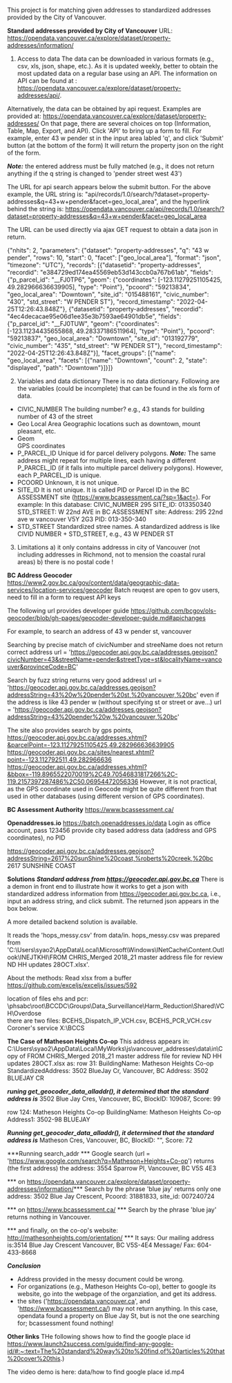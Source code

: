 This project is for matching given addresses to standardized addresses provided by the City of Vancouver.

**Standard addresses provided by City of Vancouver**
URL: https://opendata.vancouver.ca/explore/dataset/property-addresses/information/
1. Access to data
The data can be downloaded in various formats (e.g., csv, xls, json, shape, etc.). As it is updated weekly, better to obtain the most updated data on a regular base using an API. The information on API can be found at : https://opendata.vancouver.ca/explore/dataset/property-addresses/api/.

Alternatively, the data can be obtained by api request. Examples are provided at:
https://opendata.vancouver.ca/explore/dataset/property-addresses/
On that page, there are several choices on top (Information, Table, Map, Export, and API). Click 'API' to bring up a form to fill. 
For example, enter 43 w pender st in the input area labled 'q', and click 'Submit' button (at the bottom of the form)
It will return the property json on the right of the form. 

***Note:*** the entered address must be fully matched (e.g., it does not return anything if the q string is changed to 'pender street west 43')

The URL for api search appears below the submit button. For the above example, the URL string is:
"api/records/1.0/search/?dataset=property-addresses&q=43+w+pender&facet=geo_local_area", and the hyperlink behind the string is:
https://opendata.vancouver.ca/api/records/1.0/search/?dataset=property-addresses&q=43+w+pender&facet=geo_local_area

The URL can be used directly via ajax GET request to obtain a data json in return. 

{"nhits": 2, "parameters": {"dataset": "property-addresses", "q": "43 w pender", "rows": 10, "start": 0, "facet": ["geo_local_area"], "format": "json", "timezone": "UTC"}, "records": [{"datasetid": "property-addresses", "recordid": "e384729ed174ea45569eb53d143ccb0a767b61ab", "fields": {"p_parcel_id": "__FJ0TP6", "geom": {"coordinates": [-123.11279251105425, 49.282966636639905], "type": "Point"}, "pcoord": "59213834", "geo_local_area": "Downtown", "site_id": "015488161", "civic_number": "430", "std_street": "W PENDER ST"}, "record_timestamp": "2022-04-25T12:26:43.848Z"}, {"datasetid": "property-addresses", "recordid": "4ec4decacae95e06d1ee35e3b7593ae64901db5e", "fields": {"p_parcel_id": "__FJ0TUW", "geom": {"coordinates": [-123.11234435655868, 49.28337186511964], "type": "Point"}, "pcoord": "59213837", "geo_local_area": "Downtown", "site_id": "013192779", "civic_number": "435", "std_street": "W PENDER ST"}, "record_timestamp": "2022-04-25T12:26:43.848Z"}], "facet_groups": [{"name": "geo_local_area", "facets": [{"name": "Downtown", "count": 2, "state": "displayed", "path": "Downtown"}]}]}

2. Variables and data dictionary
There is no data dictionary. Following are the variables (could be incomplete) that can be found in the xls form of data.

- CIVIC_NUMBER
    The building number? e.g., 43 stands for building number of 43 of the street
- Geo Local Area
    Geographic locations such as downtown, mount pleasant, etc.
- Geom	
    GPS coordinates
- P_PARCEL_ID
    Unique id for parcel delivery polygons. 
    ***Note:*** The same address might repeat for multiple lines, each having a different P_PARCEL_ID (if it falls into multiple parcel delivery polygons). However, each P_PARCEL_ID is unique. 
- PCOORD
    Unknown, it is not unique.
- SITE_ID
    It is not unique. It is called PID or Parcel ID in the BC ASSESSMENT site (https://www.bcassessment.ca/?sp=1&act=). For example:
    In this database:
        CIVIC_NUMBER 295
        SITE_ID: 013350340 
        STD_STREET: W 22nd AVE 
    in BC ASSESSMENT site: 
        Address: 295 22nd ave w vancouver V5Y 2G3
        PID: 013-350-340
- STD_STREET
    Standardized stree names. A standardized address is like CIVID NUMBER + STD_STREET, e.g., 43 W PENDER ST

3. Limitations
    a) it only contains addresss in city of Vancouver (not including addresses in Richmond, not to mension the coastal rural areas)
    b) there is no postal code !



**BC Address Geocoder**
https://www2.gov.bc.ca/gov/content/data/geographic-data-services/location-services/geocoder
Batch reuqest are open to gov users, need to fill in a form to request API keys

The following url provides developer guide
https://github.com/bcgov/ols-geocoder/blob/gh-pages/geocoder-developer-guide.md#apichanges

For example, to search an address of 43 w pender st, vancouver

Searching by precise match of civicNumber and streeName does not return correct address
url = 'https://geocoder.api.gov.bc.ca/addresses.geojson?civicNumber=43&streetName=pender&streetType=st&localityName=vancouver&provinceCode=BC'

Search by fuzz string returns very good address!
url = 'https://geocoder.api.gov.bc.ca/addresses.geojson?addressString=43%20w%20pender%20st,%20vancouver,%20bc'
even if the address is like 43 pender w (without specifying st or street or ave...)
url = 'https://geocoder.api.gov.bc.ca/addresses.geojson?addressString=43%20pender%20w,%20vancouver,%20bc'

The site also provides search by gps points, 
https://geocoder.api.gov.bc.ca/addresses.xhtml?&parcelPoint=-123.11279251105425,49.282966636639905
https://geocoder.api.gov.bc.ca/sites/nearest.xhtml?point=-123.112792511,49.282966636
https://geocoder.api.gov.bc.ca/addresses.xhtml?&bbox=-119.8965522070019%2C49.70546831817266%2C-119.2157397287486%2C50.06954472056336
However, it is not practical, as the GPS coordinate used in Geocode might be quite different from that used in other databases (using different version of GPS coordinates).

**BC Assessment Authority**
https://www.bcassessment.ca/

**Openaddresses.io**
https://batch.openaddresses.io/data
Login as office account, pass 123456
provide city based address data (address and GPS coordinates), no PID

https://geocoder.api.gov.bc.ca/addresses.geojson?addressString=2617%20sunShine%20coast,%roberts%20creek,%20bc
2617 SUNSHINE COAST


**Solutions**
***Standard address from https://geocoder.api.gov.bc.ca***
There is a demon in front end to illustrate how it works to get a json with standardized address information from https://geocoder.api.gov.bc.ca, i.e., input an address string, and click submit. The returned json appears in the box below. 

A more detailed backend solution is available.

It reads the 'hops_messy.csv' from data/in. hops_messy.csv was prepared from 'C:\Users\syao2\AppData\Local\Microsoft\Windows\INetCache\Content.Outlook\INEJTKHI\FROM CHRIS_Merged 2018_21 master address file for review ND HH updates 28OCT.xlsx'. 


About the methods:
Read xlsx from a buffer
https://github.com/exceljs/exceljs/issues/592

location of files
ehs and pcr:
\\phsabc\root\BCCDC\Groups\Data_Surveillance\Harm_Reduction\Shared\VCH\Overdose\
    there are two files:
        BCEHS_Dispatch_IP_VCH.csv, BCEHS_PCR_VCH.csv
Coroner's service
X:\BCCS

**The Case of Matheson Heights Co-op**
This address appears in:
C:\Users\syao2\AppData\Local\MyWorks\js\vancouver_addresses\data\in\Copy of FROM CHRIS_Merged 2018_21 master address file for review ND HH updates 28OCT.xlsx
as:
row 31: 
    BuildingName: Matheson Heights Co-op
    StandardizedAddress: 3502 BlueJay Cr, Vancouver, BC
    Address: 3502 BLUEJAY CR

***runing get_geocoder_data_alladdr(), it determined that the standard address is*** 
    3502 Blue Jay Cres, Vancouver, BC, BlockID: 109087, Score: 99

row 124: Matheson Heights Co-op
    BuildingName: Matheson Heights Co-op
    Address1: 3502-98 BLUEJAY

***Running get_geocoder_data_alladdr(), it determined that the standard address is*** 
    Matheson Cres, Vancouver, BC, BlockID: "", Score: 72

***Running search_addr ***
Google search (url = 'https://www.google.com/search?q=Matheson+Heights+Co-op') returns (the first address) the address: 
3554 Sparrow Pl, Vancouver, BC V5S 4E3

*** on https://opendata.vancouver.ca/explore/dataset/property-addresses/information/***
Search by the phrase 'blue jay' returns only one address:
3502 Blue Jay Crescent, Pcoord: 31881833, site_id: 007240724

*** on https://www.bcassessment.ca/ ***
Search by the phrase 'blue jay' returns nothing in Vancouver. 

*** and finally, on the co-op's website: http://mathesonheights.com/orientation/ ***
It says:
Our mailing address is:3514 Blue Jay Crescent
Vancouver, BC
V5S-4E4
Message/ Fax: 604-433-8668

***Conclusion***
- Address provided in the messy document could be wrong. 
- For organizations (e.g., Matheson Heights Co-op), better to google its website, go into the webpage of the organziation, and get its address.
- the sites ('https://opendata.vancouver.ca', and 'https://www.bcassessment.ca/) may not return anything. In this case, opendata found a property on Blue Jay St, but is not the one searching for; bcassessment found nothing!


**Other links**
THe following shows how to find the google place id
https://www.launch2success.com/guide/find-any-google-id/#:~:text=The%20standard%20way%20to%20find,of%20articles%20that%20cover%20this.)

The video demo is here:
data/how to find google place id.mp4
